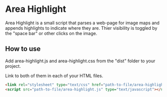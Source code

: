 Area Highlight
===============
Area Highlight is a small script that parses a web-page for image maps and appends highlights to indicate where they are. Thier visibility is toggled by the "space bar" or other clicks on the image.

## How to use
Add area-highlight.js and area-highlight.css from the "dist" folder to your project.

Link to both of them in each of your HTML files.

``` html
<link rel="stylesheet" type="text/css" href="path-to-file/area-highlight.css">
<script src="path-to-file/area-highlight.js" type="text/javascript"></script>
```